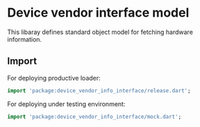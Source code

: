 # Device vendor interface model

This libaray defines standard object model for fetching hardware information.

## Import

For deploying productive loader:

```dart
import 'package:device_vendor_info_interface/release.dart';
```

For deploying under testing environment:

```dart
import 'package:device_vendor_info_interface/mock.dart';
```

